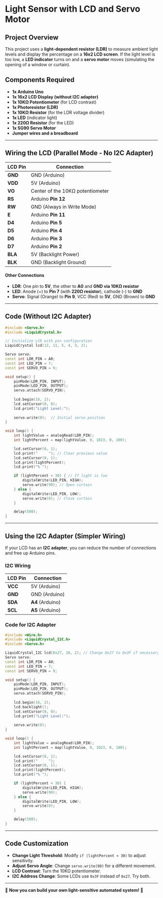 # Light Sensor with LCD and Servo Motor

## Project Overview
This project uses a **light-dependent resistor (LDR)** to measure ambient light levels and display the percentage on a **16x2 LCD screen**. If the light level is too low, a **LED indicator** turns on and a **servo motor** moves (simulating the opening of a window or curtain).

## Components Required
- **1x Arduino Uno**
- **1x 16x2 LCD Display (without I2C adapter)**
- **1x 10KΩ Potentiometer** (for LCD contrast)
- **1x Photoresistor (LDR)**
- **1x 10KΩ Resistor** (for the LDR voltage divider)
- **1x LED** (indicator light)
- **1x 220Ω Resistor** (for the LED)
- **1x SG90 Servo Motor**
- **Jumper wires and a breadboard**

---

## Wiring the LCD (Parallel Mode - No I2C Adapter)
| LCD Pin | Connection |
|---------|------------|
| **GND** | GND (Arduino) |
| **VDD** | 5V (Arduino) |
| **VO**  | Center of the 10KΩ potentiometer |
| **RS**  | Arduino **Pin 12** |
| **RW**  | GND (Always in Write Mode) |
| **E**   | Arduino **Pin 11** |
| **D4**  | Arduino **Pin 5** |
| **D5**  | Arduino **Pin 4** |
| **D6**  | Arduino **Pin 3** |
| **D7**  | Arduino **Pin 2** |
| **BLA** | 5V (Backlight Power) |
| **BLK** | GND (Backlight Ground) |

#### Other Connections
- **LDR**: One pin to **5V**, the other to **A0** and **GND via 10KΩ resistor**
- **LED**: Anode (+) to **Pin 7** (with **220Ω resistor**), cathode (-) to **GND**
- **Servo**: Signal (Orange) to **Pin 9**, VCC (Red) to **5V**, GND (Brown) to **GND**

---

## Code (Without I2C Adapter)
```cpp
#include <Servo.h>
#include <LiquidCrystal.h>

// Initialize LCD with pin configuration
LiquidCrystal lcd(12, 11, 5, 4, 3, 2);

Servo servo;
const int LDR_PIN = A0;
const int LED_PIN = 7;
const int SERVO_PIN = 9;

void setup() {
    pinMode(LDR_PIN, INPUT);
    pinMode(LED_PIN, OUTPUT);
    servo.attach(SERVO_PIN);
    
    lcd.begin(16, 2);
    lcd.setCursor(0, 0);
    lcd.print("Light Level:");
    
    servo.write(0);  // Initial servo position
}

void loop() {
    int lightValue = analogRead(LDR_PIN);
    int lightPercent = map(lightValue, 0, 1023, 0, 100);

    lcd.setCursor(0, 1);
    lcd.print("     "); // Clear previous value
    lcd.setCursor(0, 1);
    lcd.print(lightPercent);
    lcd.print("% ");

    if (lightPercent < 30) { // If light is low
        digitalWrite(LED_PIN, HIGH);
        servo.write(90); // Open curtain
    } else {
        digitalWrite(LED_PIN, LOW);
        servo.write(0); // Close curtain
    }

    delay(500);
}
```

---

## Using the I2C Adapter (Simpler Wiring)
If your LCD has an **I2C adapter**, you can reduce the number of connections and free up Arduino pins.

### **I2C Wiring**
| LCD Pin | Connection |
|---------|------------|
| **VCC** | 5V (Arduino) |
| **GND** | GND (Arduino) |
| **SDA** | **A4** (Arduino) |
| **SCL** | **A5** (Arduino) |

### **Code for I2C Adapter**
```cpp
#include <Wire.h>
#include <LiquidCrystal_I2C.h>
#include <Servo.h>

LiquidCrystal_I2C lcd(0x27, 16, 2); // Change 0x27 to 0x3F if necessary
Servo servo;
const int LDR_PIN = A0;
const int LED_PIN = 7;
const int SERVO_PIN = 9;

void setup() {
    pinMode(LDR_PIN, INPUT);
    pinMode(LED_PIN, OUTPUT);
    servo.attach(SERVO_PIN);
    
    lcd.begin(16, 2);
    lcd.backlight();
    lcd.setCursor(0, 0);
    lcd.print("Light Level:");
    
    servo.write(0);
}

void loop() {
    int lightValue = analogRead(LDR_PIN);
    int lightPercent = map(lightValue, 0, 1023, 0, 100);

    lcd.setCursor(0, 1);
    lcd.print("     ");
    lcd.setCursor(0, 1);
    lcd.print(lightPercent);
    lcd.print("% ");

    if (lightPercent < 30) {
        digitalWrite(LED_PIN, HIGH);
        servo.write(90);
    } else {
        digitalWrite(LED_PIN, LOW);
        servo.write(0);
    }

    delay(500);
}
```

---

## **Code Customization**
- **Change Light Threshold**: Modify `if (lightPercent < 30)` to adjust sensitivity.
- **Adjust Servo Angle**: Change `servo.write(90)` for a different movement.
- **LCD Contrast**: Turn the 10KΩ potentiometer.
- **I2C Address Change**: Some LCDs use `0x3F` instead of `0x27`. Try both.

---

🎉 **Now you can build your own light-sensitive automated system!** 🚀
